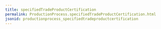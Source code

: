 ```yaml
---
title: specifiedTradeProductCertification
permalink: ProductionProcess.specifiedTradeProductCertification.html
jsonid: productionprocess_specifiedtradeproductcertification
---
```


